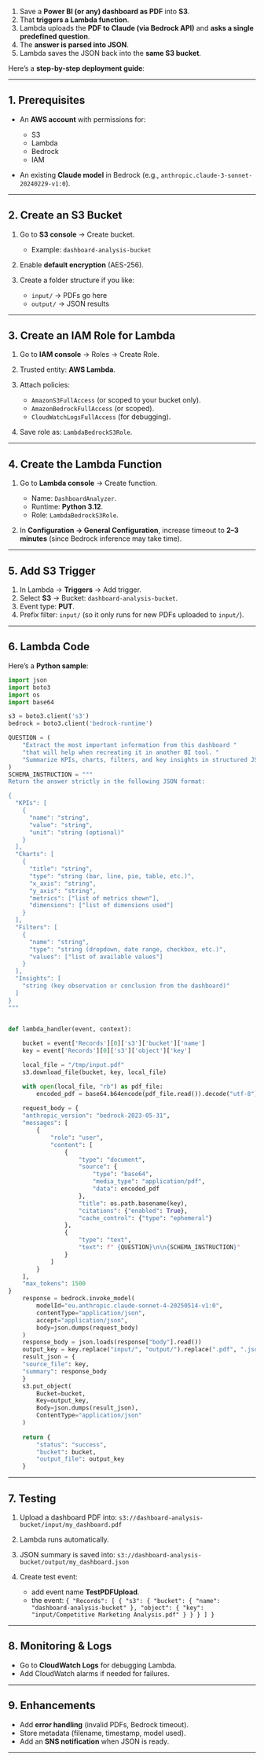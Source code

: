 

1. Save a **Power BI (or any) dashboard as PDF** into **S3**.
2. That **triggers a Lambda function**.
3. Lambda uploads the **PDF to Claude (via Bedrock API)** and **asks a single predefined question**.
4. The **answer is parsed into JSON**.
5. Lambda saves the JSON back into the **same S3 bucket**.

Here’s a **step-by-step deployment guide**:

---

## **1. Prerequisites**

* An **AWS account** with permissions for:

  * S3
  * Lambda
  * Bedrock
  * IAM
* An existing **Claude model** in Bedrock (e.g., `anthropic.claude-3-sonnet-20240229-v1:0`).

---

## **2. Create an S3 Bucket**

1. Go to **S3 console** → Create bucket.

   * Example: `dashboard-analysis-bucket`
2. Enable **default encryption** (AES-256).
3. Create a folder structure if you like:

   * `input/` → PDFs go here
   * `output/` → JSON results

---

## **3. Create an IAM Role for Lambda**

1. Go to **IAM console** → Roles → Create Role.
2. Trusted entity: **AWS Lambda**.
3. Attach policies:

   * `AmazonS3FullAccess` (or scoped to your bucket only).
   * `AmazonBedrockFullAccess` (or scoped).
   * `CloudWatchLogsFullAccess` (for debugging).
4. Save role as: `LambdaBedrockS3Role`.

---

## **4. Create the Lambda Function**

1. Go to **Lambda console** → Create function.

   * Name: `DashboardAnalyzer`.
   * Runtime: **Python 3.12**.
   * Role: `LambdaBedrockS3Role`.

2. In **Configuration → General Configuration**, increase timeout to **2–3 minutes** (since Bedrock inference may take time).

---

## **5. Add S3 Trigger**

1. In Lambda → **Triggers** → Add trigger.
2. Select **S3** → Bucket: `dashboard-analysis-bucket`.
3. Event type: **PUT**.
4. Prefix filter: `input/` (so it only runs for new PDFs uploaded to `input/`).

---

## **6. Lambda Code**

Here’s a **Python sample**:

```python
import json
import boto3
import os
import base64

s3 = boto3.client('s3')
bedrock = boto3.client('bedrock-runtime')

QUESTION = (
    "Extract the most important information from this dashboard "
    "that will help when recreating it in another BI tool. "
    "Summarize KPIs, charts, filters, and key insights in structured JSON."
)
SCHEMA_INSTRUCTION = """
Return the answer strictly in the following JSON format:

{
  "KPIs": [
    {
      "name": "string",
      "value": "string",
      "unit": "string (optional)"
    }
  ],
  "Charts": [
    {
      "title": "string",
      "type": "string (bar, line, pie, table, etc.)",
      "x_axis": "string",
      "y_axis": "string",
      "metrics": ["list of metrics shown"],
      "dimensions": ["list of dimensions used"]
    }
  ],
  "Filters": [
    {
      "name": "string",
      "type": "string (dropdown, date range, checkbox, etc.)",
      "values": ["list of available values"]
    }
  ],
  "Insights": [
    "string (key observation or conclusion from the dashboard)"
  ]
}
"""


def lambda_handler(event, context):
    
    bucket = event['Records'][0]['s3']['bucket']['name']
    key = event['Records'][0]['s3']['object']['key']

    local_file = "/tmp/input.pdf"
    s3.download_file(bucket, key, local_file)

    with open(local_file, "rb") as pdf_file:
        encoded_pdf = base64.b64encode(pdf_file.read()).decode("utf-8")
    
    request_body = {
    "anthropic_version": "bedrock-2023-05-31",
    "messages": [
        {
            "role": "user",
            "content": [
                {
                    "type": "document",
                    "source": {
                        "type": "base64",
                        "media_type": "application/pdf",
                        "data": encoded_pdf
                    },
                    "title": os.path.basename(key),
                    "citations": {"enabled": True},
                    "cache_control": {"type": "ephemeral"}
                },
                {
                    "type": "text",
                    "text": f" {QUESTION}\n\n{SCHEMA_INSTRUCTION}"
                }
            ]
        }
    ],
    "max_tokens": 1500
}
    response = bedrock.invoke_model(
        modelId="eu.anthropic.claude-sonnet-4-20250514-v1:0",
        contentType="application/json",
        accept="application/json",
        body=json.dumps(request_body)
    )
    response_body = json.loads(response["body"].read())
    output_key = key.replace("input/", "output/").replace(".pdf", ".json")
    result_json = {
    "source_file": key,
    "summary": response_body
    }
    s3.put_object(
        Bucket=bucket,
        Key=output_key,
        Body=json.dumps(result_json),
        ContentType="application/json"
    )
 
    return {
        "status": "success",
        "bucket": bucket,
        "output_file": output_key
    }

```

---

## **7. Testing**

1. Upload a dashboard PDF into:
   `s3://dashboard-analysis-bucket/input/my_dashboard.pdf`

2. Lambda runs automatically.

3. JSON summary is saved into:
   `s3://dashboard-analysis-bucket/output/my_dashboard.json`
4. Create test event:
   * add event name **TestPDFUpload**.
   * the event:
     ` {
  "Records": [
    {
      "s3": {
        "bucket": { "name": "dashboard-analysis-bucket" },
        "object": { "key": "input/Competitive Marketing Analysis.pdf" }
      }
    }
  ]
}
 `
---

## **8. Monitoring & Logs**

* Go to **CloudWatch Logs** for debugging Lambda.
* Add CloudWatch alarms if needed for failures.

---

## **9. Enhancements**

* Add **error handling** (invalid PDFs, Bedrock timeout).
* Store metadata (filename, timestamp, model used).
* Add an **SNS notification** when JSON is ready.

---


